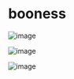 # booness

![image](https://github.com/user-attachments/assets/11345e4c-73df-48e0-9bab-2b033187abc1)

![image](https://github.com/user-attachments/assets/5ca1dc21-6c61-4ed1-bf28-9123d3219758)

![image](https://github.com/user-attachments/assets/e4837045-fd23-4973-922e-2b74f7c15846)
